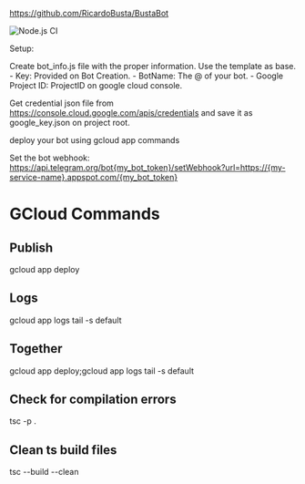 https://github.com/RicardoBusta/BustaBot

![Node.js CI](https://github.com/ricardobusta/bustabot/workflows/Node.js%20CI/badge.svg)

Setup:

Create bot_info.js file with the proper information. Use the template as base.
    - Key: Provided on Bot Creation.
    - BotName: The @ of your bot.
    - Google Project ID: ProjectID on google cloud console.

Get credential json file from https://console.cloud.google.com/apis/credentials and save it as google_key.json on project root.

deploy your bot using gcloud app commands

Set the bot webhook: https://api.telegram.org/bot{my_bot_token}/setWebhook?url=https://{my-service-name}.appspot.com/{my_bot_token}

# GCloud Commands

## Publish
gcloud app deploy

## Logs
gcloud app logs tail -s default

## Together
gcloud app deploy;gcloud app logs tail -s default

## Check for compilation errors
tsc -p .

## Clean ts build files
tsc --build --clean
